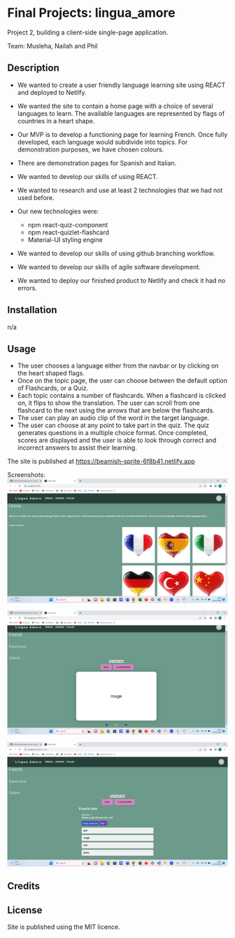 # Final Projects: lingua_amore
Project 2, building a client-side single-page application.

Team: Musleha, Nailah and Phil

## Description
- We wanted to create a user friendly language learning site using REACT and deployed to Netlify.
- We wanted the site to contain a home page with a choice of several languages to learn. The available languages are represented by flags of countries in a heart shape.
- Our MVP is to develop a functioning page for learning French. Once fully developed, each language would subdivide into topics. For demonstration purposes, we have chosen colours.
- There are demonstration pages for Spanish and Italian.

- We wanted to develop our skills of using REACT.
- We wanted to research and use at least 2 technologies that we had not used before.
- Our new technologies were:
    - npm react-quiz-component
    - npm react-quizlet-flashcard
    - Material-UI styling engine
- We wanted to develop our skills of using github branching workflow.
- We wanted to develop our skills of agile software development.
- We wanted to deploy our finished product to Netlify and check it had no errors.

## Installation
n/a

## Usage
- The user chooses a language either from the navbar or by clicking on the heart shaped flags.
- Once on the topic page, the user can choose between the default option of Flashcards, or a Quiz.
- Each topic contains a number of flashcards. When a flashcard is clicked on, it flips to show the translation. The user can scroll from one flashcard to the next using the arrows that are below the flashcards.
- The user can play an audio clip of the word in the target language.
- The user can choose at any point to take part in the quiz. The quiz generates questions in a multiple choice format. Once completed, scores are displayed and the user is able to look through correct and incorrect answers to assist their learning.

The site is published at https://beamish-sprite-6f8b41.netlify.app

Screenshots:
![Screenshot](./src/components/Images/ScreenshotHome.png "Screenshot of home page")

![Screenshot](./src/components/Images/ScreenshotFlashcard.png "Screenshot of flashcard")

![Screenshot](./src/components/Images/ScreenshotQuiz.png "Screenshot of quiz")

## Credits

## License
Site is published using the MIT licence.